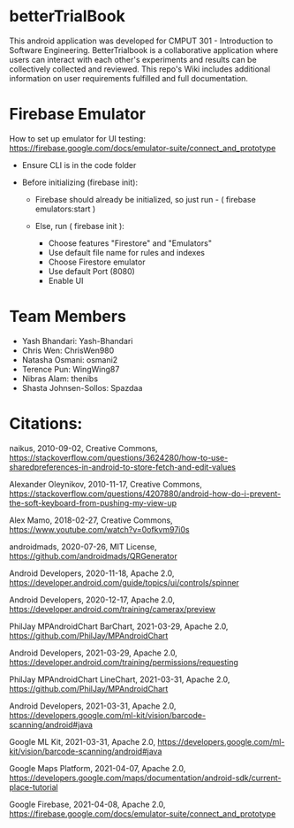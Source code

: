 # betterTrialBook
This android application was developed for CMPUT 301 - Introduction to Software Engineering. BetterTrialbook is a collaborative application where users can interact with each other's experiments and results can be collectively collected and reviewed. This repo's Wiki includes additional information on user requirements fulfilled and full documentation.

# Firebase Emulator
How to set up emulator for UI testing: https://firebase.google.com/docs/emulator-suite/connect_and_prototype

- Ensure CLI is in the code folder

- Before initializing (firebase init):
    - Firebase should already be initialized, so just run - ( firebase emulators:start )
    
    - Else, run ( firebase init ):
        - Choose features "Firestore" and "Emulators"
        - Use default file name for rules and indexes
        - Choose Firestore emulator
        - Use default Port (8080) 
        - Enable UI

# Team Members

- Yash Bhandari: Yash-Bhandari
- Chris Wen: ChrisWen980
- Natasha Osmani: osmani2
- Terence Pun: WingWing87
- Nibras Alam: thenibs
- Shasta Johnsen-Sollos: Spazdaa

# Citations:
naikus, 2010-09-02, Creative Commons, https://stackoverflow.com/questions/3624280/how-to-use-sharedpreferences-in-android-to-store-fetch-and-edit-values

Alexander Oleynikov, 2010-11-17, Creative Commons, https://stackoverflow.com/questions/4207880/android-how-do-i-prevent-the-soft-keyboard-from-pushing-my-view-up

Alex Mamo, 2018-02-27, Creative Commons, https://www.youtube.com/watch?v=0ofkvm97i0s

androidmads, 2020-07-26, MIT License, https://github.com/androidmads/QRGenerator

Android Developers, 2020-11-18, Apache 2.0, https://developer.android.com/guide/topics/ui/controls/spinner

Android Developers, 2020-12-17, Apache 2.0, https://developer.android.com/training/camerax/preview

PhilJay MPAndroidChart BarChart, 2021-03-29, Apache 2.0, https://github.com/PhilJay/MPAndroidChart

Android Developers, 2021-03-29, Apache 2.0, https://developer.android.com/training/permissions/requesting

PhilJay MPAndroidChart LineChart, 2021-03-31, Apache 2.0, https://github.com/PhilJay/MPAndroidChart

Android Developers, 2021-03-31, Apache 2.0, https://developers.google.com/ml-kit/vision/barcode-scanning/android#java

Google ML Kit, 2021-03-31, Apache 2.0, https://developers.google.com/ml-kit/vision/barcode-scanning/android#java

Google Maps Platform, 2021-04-07, Apache 2.0, https://developers.google.com/maps/documentation/android-sdk/current-place-tutorial

Google Firebase, 2021-04-08, Apache 2.0, https://firebase.google.com/docs/emulator-suite/connect_and_prototype

